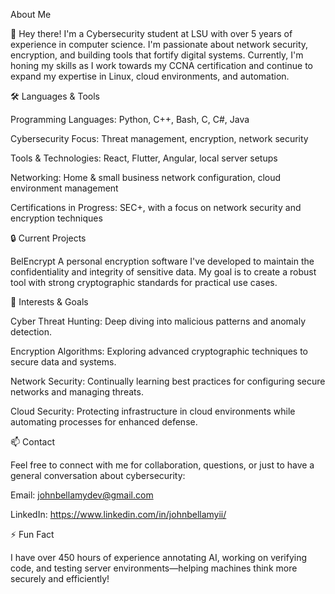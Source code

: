 About Me

👋 Hey there! I'm a Cybersecurity student at LSU with over 5 years of experience in computer science. I'm passionate about network security, encryption, and building tools that fortify digital systems. Currently, I'm honing my skills as I work towards my CCNA certification and continue to expand my expertise in Linux, cloud environments, and automation.

🛠️ Languages & Tools

Programming Languages: Python, C++, Bash, C, C#, Java

Cybersecurity Focus: Threat management, encryption, network security

Tools & Technologies: React, Flutter, Angular, local server setups

Networking: Home & small business network configuration, cloud environment management

Certifications in Progress: SEC+, with a focus on network security and encryption techniques

🔒 Current Projects

BelEncrypt
A personal encryption software I've developed to maintain the confidentiality and integrity of sensitive data. My goal is to create a robust tool with strong cryptographic standards for practical use cases.

🚀 Interests & Goals

Cyber Threat Hunting: Deep diving into malicious patterns and anomaly detection.

Encryption Algorithms: Exploring advanced cryptographic techniques to secure data and systems.

Network Security: Continually learning best practices for configuring secure networks and managing threats.

Cloud Security: Protecting infrastructure in cloud environments while automating processes for enhanced defense.

📫 Contact

Feel free to connect with me for collaboration, questions, or just to have a general conversation about cybersecurity:

Email: johnbellamydev@gmail.com

LinkedIn: https://www.linkedin.com/in/johnbellamyii/

⚡ Fun Fact

I have over 450 hours of experience annotating AI, working on verifying code, and testing server environments—helping machines think more securely and efficiently!

